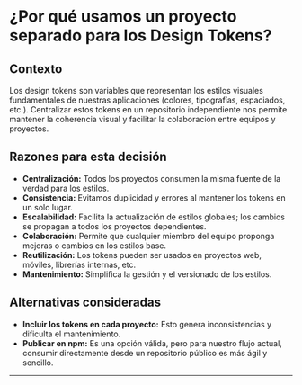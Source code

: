 # ¿Por qué usamos un proyecto separado para los Design Tokens?

## Contexto

Los design tokens son variables que representan los estilos visuales fundamentales de nuestras aplicaciones (colores, tipografías, espaciados, etc.). Centralizar estos tokens en un repositorio independiente nos permite mantener la coherencia visual y facilitar la colaboración entre equipos y proyectos.

## Razones para esta decisión

- **Centralización:** Todos los proyectos consumen la misma fuente de la verdad para los estilos.
- **Consistencia:** Evitamos duplicidad y errores al mantener los tokens en un solo lugar.
- **Escalabilidad:** Facilita la actualización de estilos globales; los cambios se propagan a todos los proyectos dependientes.
- **Colaboración:** Permite que cualquier miembro del equipo proponga mejoras o cambios en los estilos base.
- **Reutilización:** Los tokens pueden ser usados en proyectos web, móviles, librerías internas, etc.
- **Mantenimiento:** Simplifica la gestión y el versionado de los estilos.

## Alternativas consideradas

- **Incluir los tokens en cada proyecto:** Esto genera inconsistencias y dificulta el mantenimiento.
- **Publicar en npm:** Es una opción válida, pero para nuestro flujo actual, consumir directamente desde un repositorio público es más ágil y sencillo.

---
